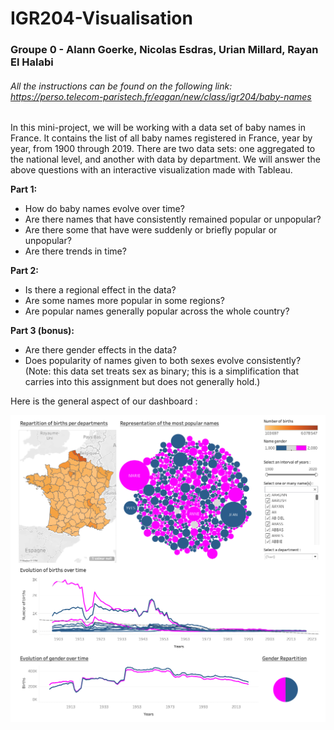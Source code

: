 # IGR204-Visualisation 

### Groupe 0 - Alann Goerke, Nicolas Esdras, Urian Millard, Rayan El Halabi

###### *All the instructions can be found on the following link: https://perso.telecom-paristech.fr/eagan/new/class/igr204/baby-names*

In this mini-project, we will be working with a data set of baby names in France. It contains the list of all baby names registered in France, year by year, from 1900 through 2019. There are two data sets: one aggregated to the national level, and another with data by department. We will answer the above questions with an interactive visualization made with Tableau. 

**Part 1:** 
- How do baby names evolve over time? 
- Are there names that have consistently remained popular or unpopular? 
- Are there some that have were suddenly or briefly popular or unpopular? 
- Are there trends in time?

**Part 2:** 
- Is there a regional effect in the data? 
- Are some names more popular in some regions? 
- Are popular names generally popular across the whole country?

**Part 3 (bonus):** 
- Are there gender effects in the data? 
- Does popularity of names given to both sexes evolve consistently? (Note: this data set treats sex as binary; this is a simplification that carries into this assignment but does not generally hold.)

Here is the general aspect of our dashboard : 

![img](https://github.com/N-dras/IGR204-Visualisation/blob/main/Images/Entire_viz.png)
